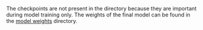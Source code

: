 The checkpoints are not present in the directory because they are important during model training only.
The weights of the final model can be found in the [model weights](../model_weights) directory.
